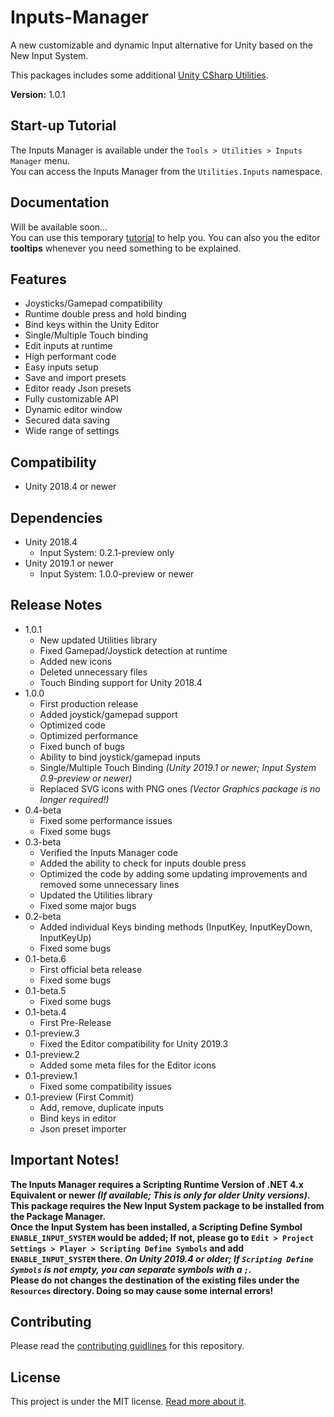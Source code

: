 # Inputs-Manager
A new customizable and dynamic Input alternative for Unity based on the New Input System.

This packages includes some additional [Unity CSharp Utilities](https://www.github.com/mediamax07/Unity-CSharp-Utilities).

**Version:** 1.0.1

## Start-up Tutorial
The Inputs Manager is available under the `Tools > Utilities > Inputs Manager` menu.<br/>
You can access the Inputs Manager from the `Utilities.Inputs` namespace.

## Documentation
Will be available soon...<br/>
You can use this temporary [tutorial](https://youtu.be/oZlrqwAjiqQ) to help you. You can also you the editor **tooltips** whenever you need something to be explained.

## Features
- Joysticks/Gamepad compatibility
- Runtime double press and hold binding
- Bind keys within the Unity Editor
- Single/Multiple Touch binding
- Edit inputs at runtime
- High performant code
- Easy inputs setup
- Save and import presets
- Editor ready Json presets
- Fully customizable API
- Dynamic editor window
- Secured data saving
- Wide range of settings

## Compatibility
- Unity 2018.4 or newer<br/>

## Dependencies
- Unity 2018.4
	- Input System: 0.2.1-preview only
- Unity 2019.1 or newer
	- Input System: 1.0.0-preview or newer

## Release Notes
- 1.0.1
	- New updated Utilities library
	- Fixed Gamepad/Joystick detection at runtime
	- Added new icons
	- Deleted unnecessary files
	- Touch Binding support for Unity 2018.4
- 1.0.0
	- First production release
	- Added joystick/gamepad support
	- Optimized code
	- Optimized performance
	- Fixed bunch of bugs
	- Ability to bind joystick/gamepad inputs
	- Single/Multiple Touch Binding *(Unity 2019.1 or newer; Input System 0.9-preview or newer)*
	- Replaced SVG icons with PNG ones *(Vector Graphics package is no longer required!)*
- 0.4-beta
	- Fixed some performance issues
	- Fixed some bugs
- 0.3-beta
	- Verified the Inputs Manager code
	- Added the ability to check for inputs double press
	- Optimized the code by adding some updating improvements and removed some unnecessary lines
	- Updated the Utilities library
	- Fixed some major bugs
- 0.2-beta
	- Added individual Keys binding methods (InputKey, InputKeyDown, InputKeyUp)
	- Fixed some bugs
- 0.1-beta.6
	- First official beta release
	- Fixed some bugs
- 0.1-beta.5
	- Fixed some bugs
- 0.1-beta.4
	- First Pre-Release
- 0.1-preview.3
	- Fixed the Editor compatibility for Unity 2019.3
- 0.1-preview.2
	- Added some meta files for the Editor icons
- 0.1-preview.1
	- Fixed some compatibility issues
- 0.1-preview (First Commit)
	- Add, remove, duplicate inputs
	- Bind keys in editor
	- Json preset importer

## Important Notes!
**The Inputs Manager requires a Scripting Runtime Version of .NET 4.x Equivalent or newer *(If available; This is only for older Unity versions)*.<br/>
This package requires the New Input System package to be installed from the Package Manager.<br/>
Once the Input System has been installed, a Scripting Define Symbol `ENABLE_INPUT_SYSTEM` would be added; If not, please go to `Edit > Project Settings > Player > Scripting Define Symbols` and add `ENABLE_INPUT_SYSTEM` there. *On Unity 2019.4 or older; If `Scripting Define Symbols` is not empty, you can separate symbols with a `;`.*<br />
Please do not changes the destination of the existing files under the `Resources` directory. Doing so may cause some internal errors!**

## Contributing
Please read the [contributing guidlines](https://github.com/mediamax07/Inputs-Manager/blob/master/CONTRIBUTING.md) for this repository.

## License
This project is under the MIT license. [Read more about it](https://github.com/mediamax07/Inputs-Manager/blob/master/LICENSE.md).
